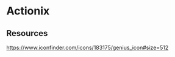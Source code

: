 Actionix
========

Resources
---------
https://www.iconfinder.com/icons/183175/genius_icon#size=512
